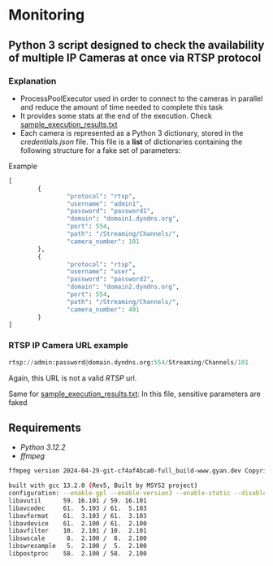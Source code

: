 # Monitoring

## Python 3 script designed to check the availability of multiple IP Cameras at once via RTSP protocol

### Explanation

* ProcessPoolExecutor used in order to connect to the cameras in parallel and reduce the amount of time needed to complete this task
* It provides some stats at the end of the execution. Check [sample_execution_results.txt](https://github.com/mvarrone/check-rtsp-camera-status/blob/master/sample_execution_results.txt)
* Each camera is represented as a Python 3 dictionary, stored in the *credentials.json* file. This file is a **list** of dictionaries containing the following structure for a fake set of parameters:

Example

```python
[
        {
                "protocol": "rtsp",
                "username": "admin1",
                "password": "password1",
                "domain": "domain1.dyndns.org",
                "port": 554,
                "path": "/Streaming/Channels/",
                "camera_number": 101
        },
        {
                "protocol": "rtsp",
                "username": "user",
                "password": "password2",
                "domain": "domain2.dyndns.org",
                "port": 554,
                "path": "/Streaming/Channels/",
                "camera_number": 401
        }
]
```

### RTSP IP Camera URL example

```python
rtsp://admin:password@domain.dyndns.org:554/Streaming/Channels/101
```

Again, this URL is not a valid *RTSP* url. 

Same for [sample_execution_results.txt](https://github.com/mvarrone/check-rtsp-camera-status/blob/master/sample_execution_results.txt): In this file, sensitive parameters are faked

## Requirements

- *Python 3.12.2*
- *ffmpeg*

```bash
ffmpeg version 2024-04-29-git-cf4af4bca0-full_build-www.gyan.dev Copyright (c) 2000-2024 the FFmpeg developers

built with gcc 13.2.0 (Rev5, Built by MSYS2 project)
configuration: --enable-gpl --enable-version3 --enable-static --disable-w32threads --disable-autodetect --enable-fontconfig --enable-iconv --enable-gnutls --enable-libxml2 --enable-gmp --enable-bzlib --enable-lzma --enable-libsnappy --enable-zlib --enable-librist --enable-libsrt --enable-libssh --enable-libzmq --enable-avisynth --enable-libbluray --enable-libcaca --enable-sdl2 --enable-libaribb24 --enable-libaribcaption --enable-libdav1d --enable-libdavs2 --enable-libuavs3d --enable-libxevd --enable-libzvbi --enable-librav1e --enable-libsvtav1 --enable-libwebp --enable-libx264 --enable-libx265 --enable-libxavs2 --enable-libxeve --enable-libxvid --enable-libaom --enable-libjxl --enable-libopenjpeg --enable-libvpx --enable-mediafoundation --enable-libass --enable-frei0r --enable-libfreetype --enable-libfribidi --enable-libharfbuzz --enable-liblensfun --enable-libvidstab --enable-libvmaf --enable-libzimg --enable-amf --enable-cuda-llvm --enable-cuvid --enable-dxva2 --enable-d3d11va --enable-d3d12va --enable-ffnvcodec --enable-libvpl --enable-nvdec --enable-nvenc --enable-vaapi --enable-libshaderc --enable-vulkan --enable-libplacebo --enable-opencl --enable-libcdio --enable-libgme --enable-libmodplug --enable-libopenmpt --enable-libopencore-amrwb --enable-libmp3lame --enable-libshine --enable-libtheora --enable-libtwolame --enable-libvo-amrwbenc --enable-libcodec2 --enable-libilbc --enable-libgsm --enable-libopencore-amrnb --enable-libopus --enable-libspeex --enable-libvorbis --enable-ladspa --enable-libbs2b --enable-libflite --enable-libmysofa --enable-librubberband --enable-libsoxr --enable-chromaprint
libavutil      59. 16.101 / 59. 16.101
libavcodec     61.  5.103 / 61.  5.103
libavformat    61.  3.103 / 61.  3.103
libavdevice    61.  2.100 / 61.  2.100
libavfilter    10.  2.101 / 10.  2.101
libswscale      8.  2.100 /  8.  2.100
libswresample   5.  2.100 /  5.  2.100
libpostproc    58.  2.100 / 58.  2.100
```